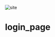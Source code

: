 ![site](https://user-images.githubusercontent.com/95060202/222010983-e650804f-0fab-4175-9ba1-fcb68419fbc8.png)
# login_page
